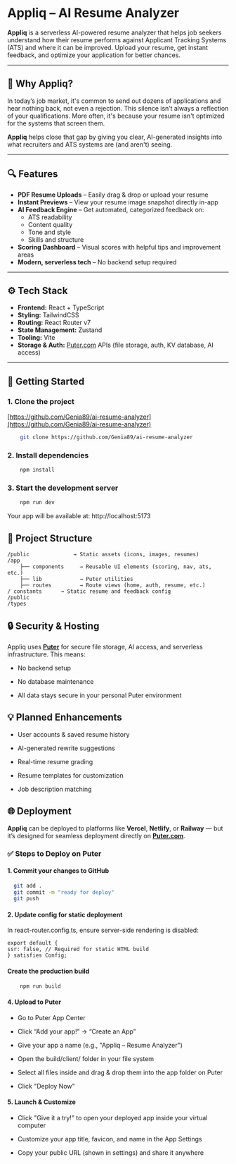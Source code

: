 # Appliq – AI Resume Analyzer

**Appliq** is a serverless AI-powered resume analyzer that helps job seekers understand how their resume performs against Applicant Tracking Systems (ATS) and where it can be improved. Upload your resume, get instant feedback, and optimize your application for better chances.

---

## 📌 Why Appliq?

In today’s job market, it's common to send out dozens of applications and hear nothing back, not even a rejection. This silence isn’t always a reflection of your qualifications. More often, it's because your resume isn't optimized for the systems that screen them.

**Appliq** helps close that gap by giving you clear, AI-generated insights into what recruiters and ATS systems are (and aren't) seeing.

---

## 🔍 Features

- **PDF Resume Uploads** – Easily drag & drop or upload your resume
- **Instant Previews** – View your resume image snapshot directly in-app
- **AI Feedback Engine** – Get automated, categorized feedback on:
  - ATS readability
  - Content quality
  - Tone and style
  - Skills and structure
- **Scoring Dashboard** – Visual scores with helpful tips and improvement areas
- **Modern, serverless tech** – No backend setup required

---

## ⚙️ Tech Stack

- **Frontend:** React + TypeScript
- **Styling:** TailwindCSS
- **Routing:** React Router v7
- **State Management:** Zustand
- **Tooling:** Vite
- **Storage & Auth:** [Puter.com](https://puter.com) APIs (file storage, auth, KV database, AI access)

---

## 🚀 Getting Started

### 1. Clone the project

[https://github.com/Genia89/ai-resume-analyzer](https://github.com/Genia89/ai-resume-analyzer)

```bash
    git clone https://github.com/Genia89/ai-resume-analyzer
```

### 2. Install dependencies

``` bash
    npm install
```
### 3. Start the development server
``` bash
    npm run dev
```
Your app will be available at: http://localhost:5173

## 📁 Project Structure
```
/public              → Static assets (icons, images, resumes)
/app
    ├── components     → Reusable UI elements (scoring, nav, ats, etc.)
    ├── lib            → Puter utilities
    ├── routes         → Route views (home, auth, resume, etc.)
/ constants      → Static resume and feedback config
/public     
/types     
```

## 🔒 Security & Hosting

Appliq uses [**Puter**](https://puter.com) for secure file storage, AI access, and serverless infrastructure. This means:

- No backend setup

- No database maintenance

- All data stays secure in your personal Puter environment

## 💡 Planned Enhancements
-  User accounts & saved resume history

-  AI-generated rewrite suggestions

-  Real-time resume grading

-  Resume templates for customization

-  Job description matching

## 🌐 Deployment

**Appliq** can be deployed to platforms like **Vercel**, **Netlify**, or **Railway** — but it’s designed for seamless deployment directly on [**Puter.com**](https://puter.com).

### ✅ Steps to Deploy on Puter

#### 1. Commit your changes to GitHub

```bash
  git add .
  git commit -m "ready for deploy"
  git push
```
  #### 2. Update config for static deployment
  In react-router.config.ts, ensure server-side rendering is disabled:
```
export default {
ssr: false, // Required for static HTML build
} satisfies Config;
```

#### Create the production build
``` bash
    npm run build
```

#### 4. Upload to Puter
- Go to Puter App Center

- Click “Add your app!” → “Create an App”

- Give your app a name (e.g., "Appliq – Resume Analyzer")

- Open the build/client/ folder in your file system

- Select all files inside and drag & drop them into the app folder on Puter

- Click "Deploy Now"

#### 5. Launch & Customize
- Click "Give it a try!" to open your deployed app inside your virtual computer

- Customize your app title, favicon, and name in the App Settings

- Copy your public URL (shown in settings) and share it anywhere